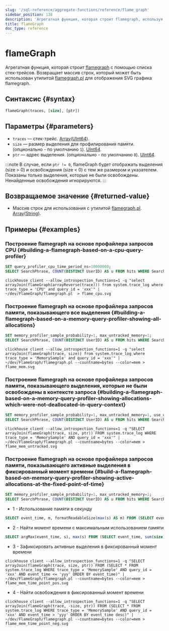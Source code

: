 ```yaml
---
slug: '/sql-reference/aggregate-functions/reference/flame_graph'
sidebar_position: 138
description: 'Агрегатная функция, которая строит flamegraph, используя список стек-трейсов.'
title: flameGraph
doc_type: reference
---
```

# flameGraph

Агрегатная функция, которая строит [flamegraph](https://www.brendangregg.com/flamegraphs.html) с помощью списка стек-трейсов. Возвращает массив строк, который может быть использован утилитой [flamegraph.pl](https://github.com/brendangregg/FlameGraph) для отображения SVG графика flamegraph.

## Синтаксис {#syntax}

```sql
flameGraph(traces, [size], [ptr])
```

## Параметры {#parameters}

- `traces` — стек-трейс. [Array](../../data-types/array.md)([UInt64](../../data-types/int-uint.md)).
- `size` — размер выделения для профилирования памяти. (опционально - по умолчанию `1`). [UInt64](../../data-types/int-uint.md).
- `ptr` — адрес выделения. (опционально - по умолчанию `0`). [UInt64](../../data-types/int-uint.md).

:::note
В случае, если `ptr != 0`, flameGraph будет отображать выделения (size > 0) и освобождения (size < 0) с тем же размером и указателем. 
Показаны только выделения, которые не были освобождены. Ненайденные освобождения игнорируются.
:::

## Возвращаемое значение {#returned-value}

- Массив строк для использования с утилитой [flamegraph.pl](https://github.com/brendangregg/FlameGraph). [Array](../../data-types/array.md)([String](../../data-types/string.md)).

## Примеры {#examples}

### Построение flamegraph на основе профайлера запросов CPU {#building-a-flamegraph-based-on-a-cpu-query-profiler}

```sql
SET query_profiler_cpu_time_period_ns=10000000;
SELECT SearchPhrase, COUNT(DISTINCT UserID) AS u FROM hits WHERE SearchPhrase <> '' GROUP BY SearchPhrase ORDER BY u DESC LIMIT 10;
```

```text
clickhouse client --allow_introspection_functions=1 -q "select arrayJoin(flameGraph(arrayReverse(trace))) from system.trace_log where trace_type = 'CPU' and query_id = 'xxx'" | ~/dev/FlameGraph/flamegraph.pl  > flame_cpu.svg
```

### Построение flamegraph на основе профайлера запросов памяти, показывающего все выделения {#building-a-flamegraph-based-on-a-memory-query-profiler-showing-all-allocations}

```sql
SET memory_profiler_sample_probability=1, max_untracked_memory=1;
SELECT SearchPhrase, COUNT(DISTINCT UserID) AS u FROM hits WHERE SearchPhrase <> '' GROUP BY SearchPhrase ORDER BY u DESC LIMIT 10;
```

```text
clickhouse client --allow_introspection_functions=1 -q "select arrayJoin(flameGraph(trace, size)) from system.trace_log where trace_type = 'MemorySample' and query_id = 'xxx'" | ~/dev/FlameGraph/flamegraph.pl --countname=bytes --color=mem > flame_mem.svg
```

### Построение flamegraph на основе профайлера запросов памяти, показывающего выделения, которые не были освобождены в контексте запроса {#building-a-flamegraph-based-on-a-memory-query-profiler-showing-allocations-which-were-not-deallocated-in-query-context}

```sql
SET memory_profiler_sample_probability=1, max_untracked_memory=1, use_uncompressed_cache=1, merge_tree_max_rows_to_use_cache=100000000000, merge_tree_max_bytes_to_use_cache=1000000000000;
SELECT SearchPhrase, COUNT(DISTINCT UserID) AS u FROM hits WHERE SearchPhrase <> '' GROUP BY SearchPhrase ORDER BY u DESC LIMIT 10;
```

```text
clickhouse client --allow_introspection_functions=1 -q "SELECT arrayJoin(flameGraph(trace, size, ptr)) FROM system.trace_log WHERE trace_type = 'MemorySample' AND query_id = 'xxx'" | ~/dev/FlameGraph/flamegraph.pl --countname=bytes --color=mem > flame_mem_untracked.svg
```

### Построение flamegraph на основе профайлера запросов памяти, показывающего активные выделения в фиксированный момент времени {#build-a-flamegraph-based-on-memory-query-profiler-showing-active-allocations-at-the-fixed-point-of-time}

```sql
SET memory_profiler_sample_probability=1, max_untracked_memory=1;
SELECT SearchPhrase, COUNT(DISTINCT UserID) AS u FROM hits WHERE SearchPhrase <> '' GROUP BY SearchPhrase ORDER BY u DESC LIMIT 10;
```

- 1 - Использование памяти в секунду

```sql
SELECT event_time, m, formatReadableSize(max(s) AS m) FROM (SELECT event_time, sum(size) OVER (ORDER BY event_time) AS s FROM system.trace_log WHERE query_id = 'xxx' AND trace_type = 'MemorySample') GROUP BY event_time ORDER BY event_time;
```

- 2 - Найти момент времени с максимальным использованием памяти

```sql
SELECT argMax(event_time, s), max(s) FROM (SELECT event_time, sum(size) OVER (ORDER BY event_time) AS s FROM system.trace_log WHERE query_id = 'xxx' AND trace_type = 'MemorySample');
```

- 3 - Зафиксировать активные выделения в фиксированный момент времени

```text
clickhouse client --allow_introspection_functions=1 -q "SELECT arrayJoin(flameGraph(trace, size, ptr)) FROM (SELECT * FROM system.trace_log WHERE trace_type = 'MemorySample' AND query_id = 'xxx' AND event_time <= 'yyy' ORDER BY event_time)" | ~/dev/FlameGraph/flamegraph.pl --countname=bytes --color=mem > flame_mem_time_point_pos.svg
```

- 4 - Найти освобождения в фиксированный момент времени

```text
clickhouse client --allow_introspection_functions=1 -q "SELECT arrayJoin(flameGraph(trace, -size, ptr)) FROM (SELECT * FROM system.trace_log WHERE trace_type = 'MemorySample' AND query_id = 'xxx' AND event_time > 'yyy' ORDER BY event_time desc)" | ~/dev/FlameGraph/flamegraph.pl --countname=bytes --color=mem > flame_mem_time_point_neg.svg
```